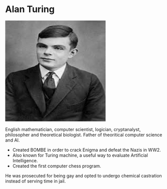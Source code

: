 # Alan Turing

<img src="../images/alan.png" width="320" height="320">

English mathematician, computer scientist, logician, cryptanalyst, philosopher and theoretical biologist. Father of theoritical computer science and AI. 
* Created BOMBE in order to crack Enigma and defeat the Nazis in WW2. 
* Also known for Turing machine, a useful way to evaluate Artificial Intelligence.
* Created the first computer chess program.

He was prosecuted for being gay and opted to undergo chemical castration instead of serving time in jail.  
